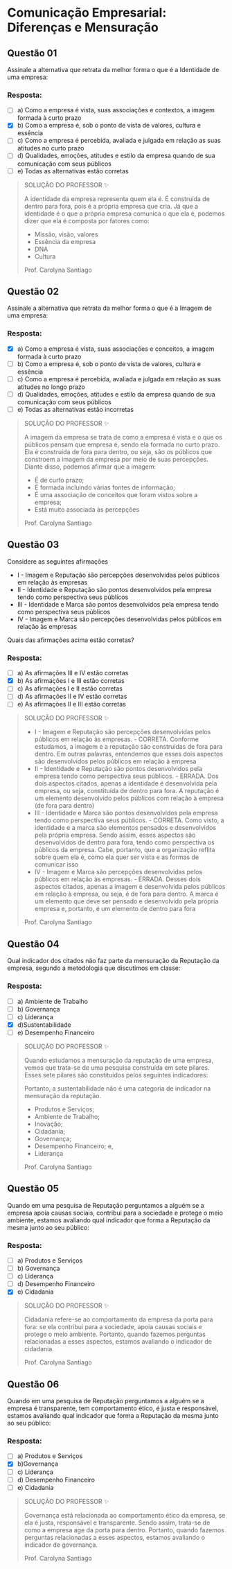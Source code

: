 # Comunicação Empresarial: Diferenças e Mensuração

## Questão 01 
​Assinale a alternativa que retrata da melhor forma o que é a Identidade de uma empresa:

### Resposta:
- [ ] a) Como a empresa é vista, suas associações e contextos, a imagem formada à curto prazo
- [x] b) ​Como a empresa é, sob o ponto de vista de valores, cultura e essência
- [ ] c) Como a empresa é percebida, avaliada e julgada em relação as suas atitudes no curto prazo
- [ ] d) ​Qualidades, emoções, atitudes e estilo da empresa quando de sua comunicação com seus públicos
- [ ] e) ​Todas as alternativas estão corretas

> SOLUÇÃO DO PROFESSOR ✨
>
> A identidade da empresa representa quem ela é. É construída de dentro para fora, pois é a própria empresa que cria. Já que a identidade é o que a própria empresa comunica o que ela é, podemos dizer que ela é composta por fatores como: 
> * Missão, visão, valores
> * Essência da empresa
> * DNA
> * Cultura
> 
> Prof. Carolyna Santiago


## Questão 02 
​Assinale a alternativa que retrata da melhor forma o que é a Imagem de uma empresa:

### Resposta:
- [x] a) Como a empresa é vista, suas associações e conceitos, a imagem formada à curto prazo
- [ ] b) ​Como a empresa é, sob o ponto de vista de valores, cultura e essência
- [ ] c) ​Como a empresa é percebida, avaliada e julgada em relação as suas atitudes no longo prazo
- [ ] d) ​Qualidades, emoções, atitudes e estilo da empresa quando de sua comunicação com seus públicos
- [ ] e) ​Todas as alternativas estão incorretas

> SOLUÇÃO DO PROFESSOR ✨
>
> A imagem da empresa se trata de como a empresa é vista e o que os públicos pensam que empresa é, sendo ela formada no curto prazo. Ela é construída de fora para dentro, ou seja, são os públicos que constroem a imagem da empresa por meio de suas percepções. Diante disso, podemos afirmar que a imagem:
> 
> * É de curto prazo;
> * É formada incluindo várias fontes de informação;
> * É uma associação de conceitos que foram vistos sobre a empresa;
> * Está muito associada às percepções
> 
> Prof. Carolyna Santiago


## Questão 03 
Considere as seguintes afirmações

* I - Imagem e Reputação são percepções desenvolvidas pelos públicos em relação às empresas
* II - Identidade e Reputação são pontos desenvolvidos pela empresa tendo como perspectiva seus públicos
* III - Identidade e Marca são pontos desenvolvidos pela empresa tendo como perspectiva seus públicos
* IV - Imagem e Marca são percepções desenvolvidas pelos públicos em relação às empresas

Quais das afirmações acima estão corretas?


### Resposta:
- [ ] a) ​As afirmações III e IV estão corretas
- [x] b) ​As afirmações I e III estão corretas
- [ ] c) ​As afirmações I e II estão corretas
- [ ] d) ​As afirmações II e IV estão corretas
- [ ] e) ​As afirmações II e III estão corretas

> SOLUÇÃO DO PROFESSOR ✨
>
> * I - Imagem e Reputação são percepções desenvolvidas pelos públicos em relação às empresas. - CORRETA. Conforme estudamos, a imagem e a reputação são construídas de fora para dentro. Em outras palavras, entendemos que esses dois aspectos são desenvolvidos pelos públicos em relação à empresa
> * II - Identidade e Reputação são pontos desenvolvidos pela empresa tendo como perspectiva seus públicos. - ERRADA. Dos dois aspectos citados, apenas a identidade é desenvolvida pela empresa, ou seja, constituída de dentro para fora. A reputação é um elemento desenvolvido pelos públicos com relação à empresa (de fora para dentro)
> * III - Identidade e Marca são pontos desenvolvidos pela empresa tendo como perspectiva seus públicos. - CORRETA. Como visto, a identidade e a marca são elementos pensados e desenvolvidos pela própria empresa. Sendo assim, esses aspectos são desenvolvidos de dentro para fora, tendo como perspectiva os públicos da empresa. Cabe, portanto, que a organização reflita sobre quem ela é, como ela quer ser vista e as formas de comunicar isso
> * IV - Imagem e Marca são percepções desenvolvidas pelos públicos em relação às empresas. - ERRADA. Desses dois aspectos citados, apenas a imagem é desenvolvida pelos públicos em relação à empresa, ou seja, é de fora para dentro. A marca é um elemento que deve ser pensado e desenvolvido pela própria empresa e, portanto, é um elemento de dentro para fora
> 
> Prof. Carolyna Santiago


## Questão 04 
Qual indicador dos citados não faz parte da mensuração da Reputação da empresa, segundo a metodologia que discutimos em classe:

### Resposta:
- [ ] a) ​Ambiente de Trabalho
- [ ] b) ​Governança
- [ ] c) ​Liderança
- [x] d) ​Sustentabilidade
- [ ] e) ​Desempenho Financeiro

> SOLUÇÃO DO PROFESSOR ✨
>
> Quando estudamos a mensuração da reputação de uma empresa, vemos que trata-se de uma pesquisa construída em sete pilares. Esses sete pilares são constituídos pelos seguintes indicadores:
> 
> Portanto, a sustentabilidade não é uma categoria de indicador na mensuração da reputação.
> * Produtos e Serviços;
> * Ambiente de Trabalho;
> * Inovação;
> * Cidadania;
> * Governança;
> * Desempenho Financeiro; e,
> * Liderança
> 
> Prof. Carolyna Santiago


## Questão 05 
​Quando em uma pesquisa de Reputação perguntamos a alguém se a empresa apoia causas sociais, contribui para a sociedade e protege o meio ambiente, estamos avaliando qual indicador que forma a Reputação da mesma junto ao seu público:

### Resposta:
- [ ] a) ​Produtos e Serviços
- [ ] b) ​Governança
- [ ] c) ​Liderança
- [ ] d) ​Desempenho Financeiro
- [x] e) ​Cidadania

> SOLUÇÃO DO PROFESSOR ✨
>
> Cidadania refere-se ao comportamento da empresa da porta para fora: se ela contribui para a sociedade, apoia causas sociais e protege o meio ambiente. Portanto, quando fazemos perguntas relacionadas a esses aspectos, estamos avaliando o indicador de cidadania.
> 
> Prof. Carolyna Santiago


## Questão 06 
​Quando em uma pesquisa de Reputação perguntamos a alguém se a empresa é transparente, tem comportamento ético, é justa e responsável, estamos avaliando qual indicador que forma a Reputação da mesma junto ao seu público:

### Resposta:
- [ ] a) ​Produtos e Serviços
- [x] b) ​Governança
- [ ] c) ​Liderança
- [ ] d) ​Desempenho Financeiro
- [ ] e) ​Cidadania

> SOLUÇÃO DO PROFESSOR ✨
>
> ​Governança está relacionada ao comportamento ético da empresa, se ela é justa, responsável e transparente. Sendo assim, trata-se de como a empresa age da porta para dentro. Portanto, quando fazemos perguntas relacionadas a esses aspectos, estamos avaliando o indicador de governança.
> 
> Prof. Carolyna Santiago